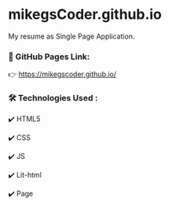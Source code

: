 # mikegsCoder.github.io

My resume as Single Page Application.

### :link: GitHub Pages Link: 
:point_right:  https://mikegscoder.github.io/

### 🛠️ Technologies Used : ###
✔️ HTML5

✔️ CSS

✔️ JS

✔️ Lit-html

✔️ Page